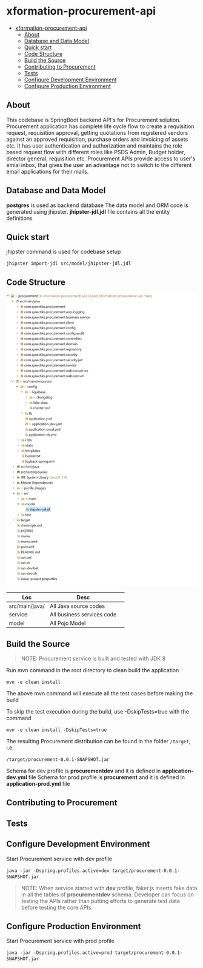 # xformation-procurement-api

- [xformation-procurement-api](#xformation-procurement-api)
  - [About](#about)
  - [Database and Data Model](#database-and-data-model)
  - [Quick start](#quick-start)
  - [Code Structure](#code-structure)
  - [Build the Source](#build-the-source)
  - [Contributing to Procurement](#contributing-to-procurement)
  - [Tests](#tests)
  - [Configure Development Environment](#configure-development-environment)
  - [Configure Production Environment](#configure-production-environment)

## About

This codebase is SpringBoot backend API's for Procurement solution. Procurement application has complete life cycle flow to create a requisition request, requisition approval, getting quotations from registered vendors against an approved requisition, purchase orders and invoicing of assets etc. It has user authentication and authorization and maintains the role based request flow with different roles like PSDS Admin, Budget holder, director general, requisition etc.
Procurement APIs provide access to user's emial inbox, that gives the user an advantage not to switch to the different email applications for their mails.

## Database and Data Model

**postgres** is used as backend database
The data model and ORM code is generated using jhipster.
**jhipster-jdl.jdl** file contains all the entity definitions

## Quick start

jhipster command is used for codebase setup

```
jhipster import-jdl src/model/jhipster-jdl.jdl
```

## Code Structure

![Code structure](./codestructure.png)


| Loc            | Desc                       |   |
| ---------------- | ---------------------------- | --- |
| src/main/java/ | All Java source codes      |   |
| service        | All business services code |   |
| model          | All Pojo Model             |   |

## Build the Source

> NOTE: Procurement service is built and tested with JDK 8

Run mvn command in the root directory to clean build the application

```
mvn -e clean install
```

The above mvn command will execute all the test cases before making the build

To skip the test execution during the build, use -DskipTests=true with the command

```
mvn -e clean install -DskipTests=true
```

The resulting Procurement distribution can be found in the folder `/target`, i.e.

```
/target/procurement-0.0.1-SNAPSHOT.jar
```

Schema for dev profile is **procurementdev** and it is defined in **application-dev.yml** file
Schema for prod profile is **procurement** and it is defined in **application-prod.yml** file

## Contributing to Procurement

## Tests

## Configure Development Environment

Start Procurement service with dev profile

```
java -jar -Dspring.profiles.active=dev target/procurement-0.0.1-SNAPSHOT.jar
```

> NOTE: When service started with **dev** profile, faker.js inserts fake data in all the tables of **procurementdev** schema. Developer can focus on testing the APIs rather than putting efforts to generate test data before testing the core APIs.

## Configure Production Environment

Start Procurement service with prod profile

```
java -jar -Dspring.profiles.active=prod target/procurement-0.0.1-SNAPSHOT.jar
```
